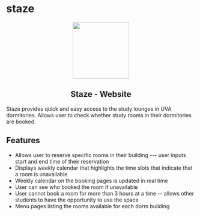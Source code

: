 # staze
<p align="center">
<img align=center height=150px src="../doglogo.JPG">
</p>
<h2 align="center">Staze -  Website</h2>


Staze provides quick and easy access to the study lounges in UVA dormitories. Allows user to check whether study rooms in their dormitories are booked.

## Features


- Allows user to reserve specific rooms in their building --- user inputs start and end time of their reservation
- Displays weekly calendar that highlights the time slots that indicate that a room is unavailable
- Weekly calendar on the booking pages is updated in real time
- User can see who booked the room if unavailable
- User cannot book a room for more than 3 hours at a time -- allows other students to have the opportunity to use the space
- Menu pages listing the rooms available for each dorm building
  



